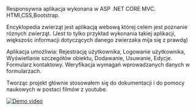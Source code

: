 Responsywna aplikacja wykonana w ASP .NET CORE MVC.
HTMl,CSS,Bootstrap.

Encyklopedia zwierząt jest aplikacją webową której celem jest poznanie róznych zwierząt.
(Jest to tylko przykład wykonania takiej aplikacji, większośc informacji dotyczących danego zwierzaka mija się z prawdą)

Aplikacja umożliwia:
Rejestrację użytkownika,
Logowanie użytkownika,
Wyświetlanie szczegółów obiektu,
Dodawanie, Usuwanie, Edycje.
Formularz kontaktowy.
Weryfikacja wymagań wprowadzanych danych w formularzach.

Tworząc projekt głównie stosowałem się do dokumentacji i do pomocy naukowych w postaci filmów z youtube.


[![Demo video](https://www.cgm.pl/wp-content/uploads/2017/10/YouTubeLogo1500-670x390.jpg)](https://www.youtube.com/watch?v=sYrFkcShR1M&feature=youtu.be)


